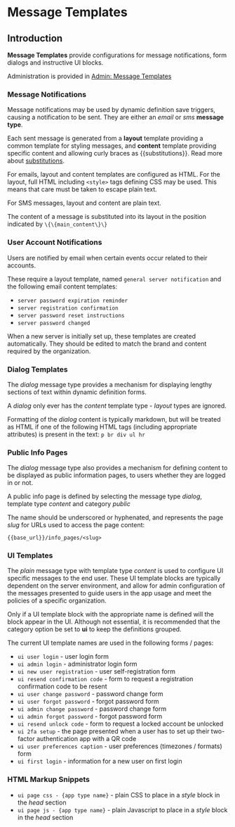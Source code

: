 # Message Templates

## Introduction

**Message Templates** provide configurations for message notifications, form dialogs and instructive UI blocks.

Administration is provided in [Admin: Message Templates](/admin/app_configurations)

### Message Notifications

Message notifications may be used by dynamic definition save triggers, causing a notification to be sent.
They are either an *email* or *sms* **message type**.

Each sent message is generated from a **layout** template providing a common template for styling messages,
and **content** template providing specific content and allowing curly braces as \{\{substitutions\}\}. Read more about [substitutions](../general/substitutions.md).

For emails, layout and content templates are configured as HTML. For the layout, full HTML including `<style>` tags
defining CSS may be used. This means that care must be taken to escape plain text.

For SMS messages, layout and content are plain text.

The content of a message is substituted into its layout in the position indicated by `\{\{main_content\}\}`

### User Account Notifications

Users are notified by email when certain events occur related to their accounts.

These require a layout template, named `general server notification` and the following email content templates:

- `server password expiration reminder`
- `server registration confirmation`
- `server password reset instructions`
- `server password changed`

When a new server is initially set up, these templates are created automatically. They should be edited to match the brand and content required by the organization.

### Dialog Templates

The *dialog* message type provides a mechanism for displaying lengthy sections of text within dynamic definition forms.

A *dialog* only ever has the *content* template type - *layout* types are ignored.

Formatting of the *dialog* content is typically markdown, but will be treated as HTML if one of the following HTML tags
(including appropriate attributes) is present in the text: `p br div ul hr`

### Public Info Pages

The *dialog* message type also provides a mechanism for defining content to be displayed as public information pages, to
users whether they are logged in or not.

A public info page is defined by selecting the message type *dialog*, template type *content* and category *public*

The name should be underscored or hyphenated, and represents the page *slug* for URLs used to access the page content:

`{{base_url}}/info_pages/<slug>`

### UI Templates

The *plain* message type with template type *content* is used to configure UI specific messages to the end user. These UI template
blocks are typically dependent on the server environment, and allow for admin configuration of the messages presented to guide
users in the app usage and meet the policies of a specific organization.

Only if a UI template block with the appropriate name is defined will the block appear in the UI. Although not essential, it is
recommended that the category option be set to **ui** to keep the definitions grouped.

The current UI template names are
used in the following forms / pages:

- `ui user login` - user login form
- `ui admin login` - administrator login form
- `ui new user registration` - user self-registration form
- `ui resend confirmation code` - form to request a registration confirmation code to be resent
- `ui user change password` - password change form
- `ui user forgot password` - forgot password form
- `ui admin change password` - password change form
- `ui admin forgot password` - forgot password form
- `ui resend unlock code` - form to request a locked account be unlocked
- `ui 2fa setup` - the page presented when a user has to set up their two-factor authentication app with a QR code
- `ui user preferences caption` - user preferences (timezones / formats) form
- `ui first login` - information for a new user on first login

### HTML Markup Snippets

- `ui page css - {app type name}` - plain CSS to place in a *style* block in the *head* section
- `ui page js - {app type name}` - plain Javascript to place in a *style* block in the *head* section
